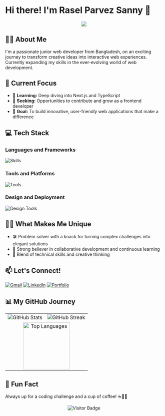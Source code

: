 
# Hi there! I'm Rasel Parvez Sanny 👋

<p align="center">
  <img src="https://readme-typing-svg.herokuapp.com/?font=Righteous&size=35&center=true&vCenter=true&width=500&height=70&duration=4000&lines=Welcome+to+my+Digital+Space!;Frontend+Developer+in+Progress;Learning+and+Growing+Every+Day" />
</p>

## 👨‍🎓 About Me

I'm a passionate junior web developer from Bangladesh, on an exciting journey to transform creative ideas into interactive web experiences. Currently expanding my skills in the ever-evolving world of web development.

## 🔭 Current Focus

- 🌱 **Learning:** Deep diving into Next.js and TypeScript
- 💼 **Seeking:** Opportunities to contribute and grow as a frontend developer
- 🎯 **Goal:** To build innovative, user-friendly web applications that make a difference

## 💻 Tech Stack

### Languages and Frameworks
![Skills](https://skillicons.dev/icons?i=javascript,typescript,nodejs,react,nextjs,html,css)

### Tools and Platforms
![Tools](https://skillicons.dev/icons?i=vite,express,mongodb,firebase,git,github)

### Design and Deployment
![Design Tools](https://skillicons.dev/icons?i=tailwind,figma,vercel,netlify)

## 🦸‍♂️ What Makes Me Unique

- 🛠️ Problem solver with a knack for turning complex challenges into elegant solutions
- 🤝 Strong believer in collaborative development and continuous learning
- 🎨 Blend of technical skills and creative thinking

## 📫 Let's Connect!

[![Gmail](https://img.shields.io/badge/Gmail-333333?style=for-the-badge&logo=gmail&logoColor=red)](mailto:raselparvezsanny@gmail.com)
[![LinkedIn](https://img.shields.io/badge/LinkedIn-0077B5?style=for-the-badge&logo=linkedin&logoColor=white)](https://www.linkedin.com/in/im-sanny)
[![Portfolio](https://img.shields.io/badge/Portfolio-FF5722?style=for-the-badge&logo=todoist&logoColor=white)](https://imsanny.vercel.app)

## 📊 My GitHub Journey

<div align="center">
  <table>
    <tr>
      <td><img src="https://github-readme-stats.vercel.app/api?username=im-sanny&show_icons=true&locale=en&theme=tokyonight" alt="GitHub Stats" /></td>
      <td><img src="https://github-readme-streak-stats.herokuapp.com/?user=im-sanny&&theme=tokyonight" alt="GitHub Streak" /></td>
    </tr>
    <tr>
      <td colspan="2" align="center">
        <img src="https://github-readme-stats.vercel.app/api/top-langs?username=im-sanny&show_icons=true&locale=en&layout=compact&theme=tokyonight" alt="Top Languages" height="150px"/>
      </td>
    </tr>
  </table>
</div>

## 🌟 Fun Fact

Always up for a coding challenge and a cup of coffee! ☕👨‍💻

<p align="center">
  <img src="https://visitor-badge.laobi.icu/badge?page_id=im-sanny.im-sanny" alt="Visitor Badge" />
</p>
